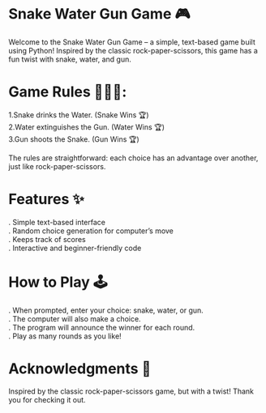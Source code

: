 # Snake Water Gun Game 🎮

Welcome to the Snake Water Gun Game – a simple, text-based game built using Python! Inspired by the classic rock-paper-scissors, this game has a fun twist with snake, water, and gun.

# Game Rules 🐍💧🔫:  

1.Snake drinks the Water. (Snake Wins 🏆)  
2.Water extinguishes the Gun. (Water Wins 🏆)  
3.Gun shoots the Snake. (Gun Wins 🏆)  

The rules are straightforward: each choice has an advantage over another, just like rock-paper-scissors.

# Features ✨  
. Simple text-based interface  
. Random choice generation for computer’s move  
. Keeps track of scores  
. Interactive and beginner-friendly code  

# How to Play 🕹️  
. When prompted, enter your choice: snake, water, or gun.  
. The computer will also make a choice.  
. The program will announce the winner for each round.  
. Play as many rounds as you like!  

# Acknowledgments 🙌  
Inspired by the classic rock-paper-scissors game, but with a twist! Thank you for checking it out. 
